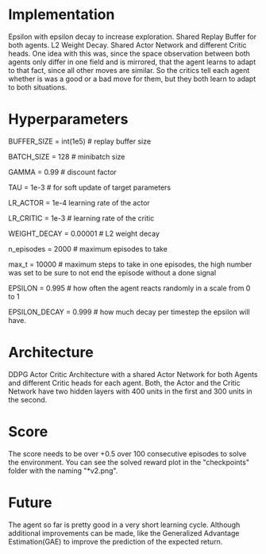 # Implementation
Epsilon with epsilon decay to increase exploration.
Shared Replay Buffer for both agents.
L2 Weight Decay.
Shared Actor Network and different Critic heads. One idea with this was, since the space observation between both agents only differ in one field and is mirrored,
that the agent learns to adapt to that fact, since all other moves are similar.
So the critics tell each agent whether is was a good or a bad move for them, but they both learn to adapt to both situations.

# Hyperparameters

BUFFER_SIZE     = int(1e5)  # replay buffer size

BATCH_SIZE      = 128       # minibatch size

GAMMA           = 0.99      # discount factor

TAU             = 1e-3      # for soft update of target parameters

LR_ACTOR        = 1e-4       learning rate of the actor

LR_CRITIC       = 1e-3      # learning rate of the critic

WEIGHT_DECAY    = 0.00001   # L2 weight decay


n_episodes  = 2000          # maximum episodes to take 

max_t       = 10000         # maximum steps to take in one episodes, the high number was set to be sure to not end the episode without a done signal


EPSILON = 0.995             # how often the agent reacts randomly in a scale from 0 to 1

EPSILON_DECAY = 0.999       # how much decay per timestep the epsilon will have.


# Architecture
DDPG Actor Critic Architecture with a shared Actor Network for both Agents and different Critic heads for each agent.
Both, the Actor and the Critic Network have two hidden layers with 400 units in the first and 300 units in the second.

# Score
The score needs to be over +0.5 over 100 consecutive episodes to solve the environment.
You can see the solved reward plot in the "checkpoints" folder with the naming "*v2.png".


# Future
The agent so far is pretty good in a very short learning cycle.
Although additional improvements can be made, like the Generalized Advantage Estimation(GAE) to improve the prediction of the expected return.
